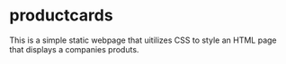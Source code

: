 # productcards


This is a simple static webpage that uitilizes CSS to style an HTML page that displays a companies produts.
